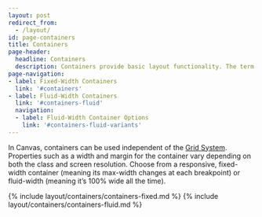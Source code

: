 ```yaml
---
layout: post
redirect_from:
  - /layout/
id: page-containers
title: Containers
page-header:
  headline: Containers
  description: Containers provide basic layout functionality. The term "container" has been borrowed from Twitter's Bootstrap, and is meant to imply an element that wraps or "contains" content.
page-navigation:
- label: Fixed-Width Containers
  link: '#containers'
- label: Fluid-Width Containers
  link: '#containers-fluid'
  navigation:
  - label: Fluid-Width Container Options
    link: '#containers-fluid-variants'
---
```


In Canvas, containers can be used independent of the [Grid System](/layout/grid). Properties such as a width and margin for the container vary depending on both the class and screen resolution. Choose from a responsive, fixed-width container (meaning its max-width changes at each breakpoint) or fluid-width (meaning it’s 100% wide all the time).

{% include layout/containers/containers-fixed.md %}
{% include layout/containers/containers-fluid.md %}
